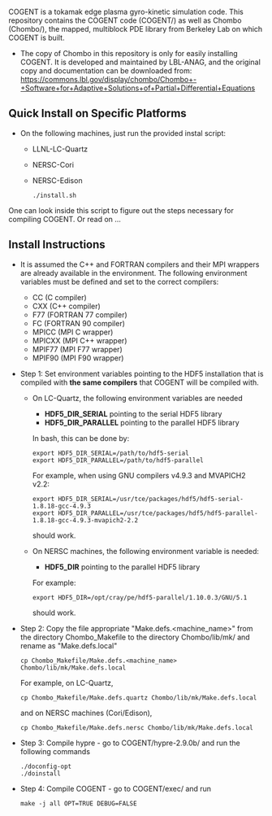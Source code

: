 COGENT is a tokamak edge plasma gyro-kinetic simulation code. 
This repository contains the COGENT code (COGENT/) as well as
Chombo (Chombo/), the mapped, multiblock PDE library from 
Berkeley Lab on which COGENT is built.

- The copy of Chombo in this repository is only for easily
  installing COGENT. It is developed and maintained by 
  LBL-ANAG, and the original copy and documentation can be
  downloaded from: 
  https://commons.lbl.gov/display/chombo/Chombo+-+Software+for+Adaptive+Solutions+of+Partial+Differential+Equations

Quick Install on Specific Platforms
-----------------------------------

- On the following machines, just run the provided instal script:
  - LLNL-LC-Quartz 
  - NERSC-Cori
  - NERSC-Edison

        ./install.sh

One can look inside this script to figure out the steps necessary for
compiling COGENT. Or read on ...

Install Instructions
--------------------

- It is assumed the C++ and FORTRAN compilers and their MPI wrappers are already
  available in the environment. The following environment variables must be 
  defined and set to the correct compilers:
  - CC (C compiler)
  - CXX (C++ compiler)
  - F77 (FORTRAN 77 compiler)
  - FC (FORTRAN 90 compiler)
  - MPICC (MPI C wrapper)
  - MPICXX (MPI C++ wrapper)
  - MPIF77 (MPI F77 wrapper)
  - MPIF90 (MPI F90 wrapper)

- Step 1: Set environment variables pointing to the HDF5 installation that is compiled
  with **the same compilers**  that COGENT will be compiled with.
  
    - On LC-Quartz, the following environment variables are needed
        - **HDF5_DIR_SERIAL** pointing to the serial HDF5 library
        - **HDF5_DIR_PARALLEL** pointing to the parallel HDF5 library

      In bash, this can be done by:
    
          export HDF5_DIR_SERIAL=/path/to/hdf5-serial
          export HDF5_DIR_PARALLEL=/path/to/hdf5-parallel
  
      For example, when using GNU compilers v4.9.3 and MVAPICH2 v2.2:
  
          export HDF5_DIR_SERIAL=/usr/tce/packages/hdf5/hdf5-serial-1.8.18-gcc-4.9.3
          export HDF5_DIR_PARALLEL=/usr/tce/packages/hdf5/hdf5-parallel-1.8.18-gcc-4.9.3-mvapich2-2.2

      should work.

    - On NERSC machines, the following environment variable is needed:
        - **HDF5_DIR** pointing to the parallel HDF5 library

      For example:
  
          export HDF5_DIR=/opt/cray/pe/hdf5-parallel/1.10.0.3/GNU/5.1


      should work.

- Step 2: Copy the file appropriate "Make.defs.<machine_name>" from the directory 
  Chombo_Makefile to the directory Chombo/lib/mk/ and rename as "Make.defs.local"

      cp Chombo_Makefile/Make.defs.<machine_name> Chombo/lib/mk/Make.defs.local

  For example, on LC-Quartz,

      cp Chombo_Makefile/Make.defs.quartz Chombo/lib/mk/Make.defs.local

  and on NERSC machines (Cori/Edison),

      cp Chombo_Makefile/Make.defs.nersc Chombo/lib/mk/Make.defs.local

- Step 3: Compile hypre - go to COGENT/hypre-2.9.0b/ and run the following commands

      ./doconfig-opt
      ./doinstall

- Step 4: Compile COGENT - go to COGENT/exec/ and run

      make -j all OPT=TRUE DEBUG=FALSE

